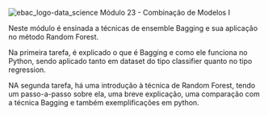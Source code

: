 ![ebac_logo-data_science](https://github.com/LucRib9/Ciencia_de_Dados_EBAC/assets/127044748/83baba6a-a2d6-47d2-a5ef-bd7e5ce7b7a7)
Módulo 23 - Combinação de Modelos I

Neste módulo é ensinada a técnicas de ensemble Bagging e sua aplicação no método Random Forest.

Na primeira tarefa, é explicado o que é Bagging e como ele funciona no Python, sendo aplicado tanto em dataset do tipo
classifier quanto no tipo regression.

NA segunda tarefa, há uma introdução à técnica de Random Forest, tendo um passo-a-passo sobre ela, uma breve explicação,
uma comparação com a técnica Bagging e também exemplificações em python.
